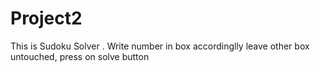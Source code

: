 # Project2
This is Sudoku Solver .
  Write number in box accordinglly leave other box untouched,
  press on solve button
